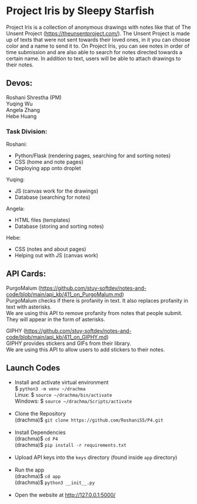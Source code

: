 # Project Iris by Sleepy Starfish  
Project Iris is a collection of anonymous drawings with notes like that of The Unsent Project (https://theunsentproject.com/). The Unsent Project is made up of texts that were not sent towards their loved ones, in it you can choose color and a name to send it to. On Project Iris, you can see notes in order of time submission and are also able to search for notes directed towards a certain name. In addition to text, users will be able to attach drawings to their notes.  

## Devos:  
Roshani Shrestha (PM)  
Yuqing Wu  
Angela Zhang  
Hebe Huang  


### Task Division:
Roshani:  
- Python/Flask (rendering pages, searching for and sorting notes)  
- CSS (home and note pages)    
- Deploying app onto droplet   
   
Yuqing:   
- JS (canvas work for the drawings)  
- Database (searching for notes)  
  
Angela:   
- HTML files (templates)   
- Database (storing and sorting notes)   
   
Hebe:    
- CSS (notes and about pages)   
- Helping out with JS (canvas work)     
   
## API Cards:
PurgoMalum (https://github.com/stuy-softdev/notes-and-code/blob/main/api_kb/411_on_PurgoMalum.md)  
PurgoMalum checks if there is profanity in text. It also replaces profanity in text with asterisks.  
We are using this API to remove profanity from notes that people submit. They will appear in the form of asterisks.  
  
GIPHY (https://github.com/stuy-softdev/notes-and-code/blob/main/api_kb/411_on_GIPHY.md)  
GIPHY provides stickers and GIFs from their library.  
We are using this API to allow users to add stickers to their notes. 

## Launch Codes
- Install and activate virtual environment <br>
$ ```python3 -m venv ~/drachma``` <br>
Linux: $ ```source ~/drachma/bin/activate``` <br>
Windows: $ ```source ~/drachma/Scripts/activate``` <br><br>
- Clone the Repository <br>
(drachma)$ ```git clone https://github.com/RoshaniS5/P4.git ``` <br><br>
- Install Dependencies <br>
(drachma)$ ```cd P4 ``` <br>
(drachma)$ ```pip install -r requirements.txt``` <br><br> 
- Upload API keys into the `keys` directory (found inside `app` directory) <br><br> 
- Run the app <br>
(drachma)$ ```cd app``` <br>
(drachma)$ ```python3 __init__.py``` <br><br>
- Open the website at http://127.0.0.1:5000/
